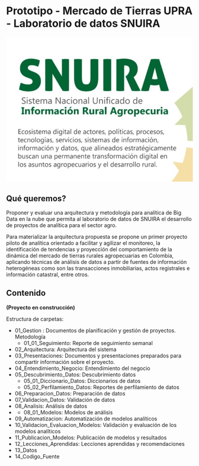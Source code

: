  # Prototipo - Mercado de Tierras UPRA - Laboratorio de datos SNUIRA


![SNUIRA](snuira.jpg "SNUIRA")

## Qué queremos?

Proponer y evaluar una arquitectura y metodología para analítica de Big Data en la nube que permita al laboratorio de datos de SNUIRA el desarrollo de proyectos de analítica para el sector agro.

Para materializar la arquitectura propuesta se propone un primer proyecto piloto de analítica orientado a facilitar y agilizar el monitoreo, la identificación de tendencias y proyección del comportamiento de la dinámica del mercado de tierras rurales agropecuarias en Colombia, aplicando técnicas de análisis de datos a partir de fuentes de información heterogéneas como son las transacciones inmobiliarias, actos registrales e información catastral, entre otros.


##  Contenido

__(Proyecto en construcción)__

 Estructura de carpetas:

 * 01_Gestion :  Documentos de planificación y gestión de proyectos. Metodología
   * 01_01_Seguimiento:  Reporte de seguimiento semanal
 * 02_Arquitectura: Arquitectura del sistema
 * 03_Presentaciones: Documentos y presentaciones preparados para compartir información sobre el proyecto.
 * 04_Entendimiento_Negocio: Entendimiento del negocio
 * 05_Descubrimiento_Datos: Descubrimiento datos
   *  05_01_Diccionario_Datos: Diccionarios de datos
   *  05_02_Perfilamiento_Datos: Reportes de perfilamiento de datos
 * 06_Preparacion_Datos: Preparación de datos
 * 07_Validacion_Datos: Validación de datos
 * 08_Analisis: Análisis de datos
 *  * 08_01_Modelos: Modelos de análisis
 * 09_Automatizacion: Automatización de modelos analíticos
 * 10_Validacion_Evaluacion_Modelos: Validación y evaluación de los modelos analíticos
 * 11_Publicacion_Modelos: Publicación de modelos y resultados
 * 12_Lecciones_Aprendidas: Lecciones aprendidas y recomendaciones
 * 13_Datos
 * 14_Codigo_Fuente






